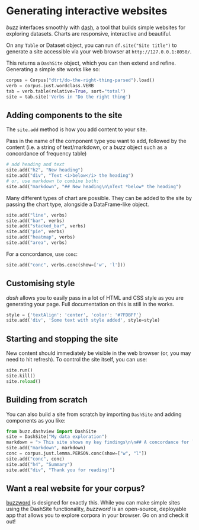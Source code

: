 # Generating interactive websites

*buzz* interfaces smoothly with [dash](https://dash.plot.ly), a tool that builds simple websites for exploring datasets. Charts are responsive, interactive and beautiful.

On any `Table` or Dataset object, you can run `df.site("Site title")` to generate a site accessible via your web browser at `http://127.0.0.1:8050/`.

This returns a `DashSite` object, which you can then extend and refine. Generating a simple site works like so:

```python
corpus = Corpus("dtrt/do-the-right-thing-parsed").load()
verb = corpus.just.wordclass.VERB
tab = verb.table(relative=True, sort="total")
site = tab.site('Verbs in "Do the right thing')
```

## Adding components to the site

The `site.add` method is how you add content to your site.

Pass in the name of the component type you want to add, followed by the content (i.e. a string of text/markdown, or a *buzz* object such as a concordance of frequency table)

```python
# add heading and text
site.add("h2", "New heading")
site.add("div", "Text <i>below</i> the heading")
# or, use markdown to combine both:
site.add("markdown", "## New heading\n\nText *below* the heading")
```

Many different types of chart are possible. They can be added to the site by passing the chart type, alongside a DataFrame-like object.

```python
site.add("line", verbs)
site.add("bar", verbs)
site.add("stacked_bar", verbs)
site.add("pie", verbs)
site.add("heatmap", verbs)
site.add("area", verbs)
```

For a concordance, use `conc`:

```python
site.add("conc", verbs.conc(show=['w', 'l']))
```

## Customising style

*dash* allows you to easily pass in a lot of HTML and CSS style as you are generating your page. Full documentation on this is still in the works.

```python
style = {'textAlign': 'center', 'color': '#7FDBFF'}
site.add('div', 'Some text with style added', style=style)
```

## Starting and stopping the site

New content should immediately be visible in the web browser (or, you may need to hit refresh). To control the site itself, you can use:

```python
site.run()
site.kill()
site.reload()
```

## Building from scratch

You can also build a site from scratch by importing `DashSite` and adding components as you like:

```python
from buzz.dashview import DashSite
site = DashSite("My data exploration")
markdown = "> This site shows my key findings\n\n## A concordance for `person`:"
site.add("markdown", markdown)
conc = corpus.just.lemma.PERSON.conc(show=["w", "l"])
site.add("conc", conc)
site.add("h4", "Summary")
site.add("div", "Thank you for reading!")
```

## Want a real website for your corpus?

[buzzword](https://github.com/interrogator/buzzword) is designed for exactly this. While you can make simple sites using the DashSite functionality, *buzzword* is an open-source, deployable app that allows you to explore corpora in your browser. Go on and check it out!


